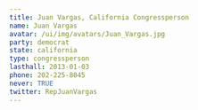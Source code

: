 ```yaml
---
title: Juan Vargas, California Congressperson
name: Juan Vargas
avatar: /ui/img/avatars/Juan_Vargas.jpg
party: democrat
state: california
type: congressperson
lasthall: 2013-01-03
phone: 202-225-8045
never: TRUE
twitter: RepJuanVargas
---
```

